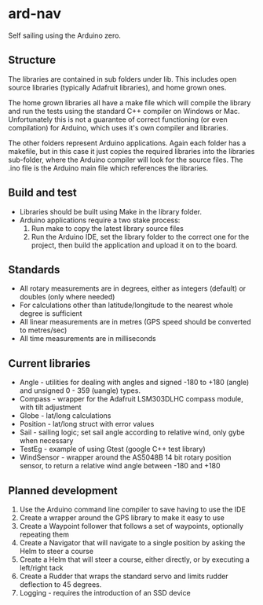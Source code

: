 # ard-nav
Self sailing using the Arduino zero.

## Structure
The libraries are contained in sub folders under lib.  This includes open source libraries (typically Adafruit libraries), and home grown ones.

The home grown libraries all have a make file which will compile the library and run the tests using the standard C++ compiler on Windows or Mac.  Unfortunately this is not a guarantee of correct functioning (or even compilation) for Arduino, which uses it's own compiler and libraries.

The other folders represent Arduino applications.  Again each folder has a makefile, but in this case it just copies the required libraries into the libraries sub-folder, where the Arduino compiler will look for the source files.  The .ino file is the Arduino main file which references the libraries.

## Build and test

* Libraries should be built using Make in the library folder.
* Arduino applications require a two stake process:
  1. Run make to copy the latest library source files
  2. Run the Arduino IDE, set the library folder to the correct one for the project, then build the application and upload it on to the board.

## Standards

* All rotary measurements are in degrees, either as integers (default) or doubles (only where needed)
* For calculations other than latitude/longitude to the nearest whole degree is sufficient
* All linear measurements are in metres (GPS speed should be converted to metres/sec)
* All time measurements are in milliseconds

## Current libraries

* Angle - utilities for dealing with angles and signed -180 to +180 (angle) and unsigned 0 - 359 (uangle) types.
* Compass - wrapper for the Adafruit LSM303DLHC compass module, with tilt adjustment
* Globe - lat/long calculations  
* Position - lat/long struct with error values
* Sail - sailing logic; set sail angle according to relative wind, only gybe when necessary
* TestEg - example of using Gtest (google C++ test library)
* WindSensor - wrapper around the AS5048B 14 bit rotary position sensor, to return a relative wind angle between -180 and +180

## Planned development

1. Use the Arduino command line compiler to save having to use the IDE
2. Create a wrapper around the GPS library to make it easy to use
3. Create a Waypoint follower that follows a set of waypoints, optionally repeating them
4. Create a Navigator that will navigate to a single position by asking the Helm to steer a course
5. Create a Helm that will steer a course, either directly, or by executing a left/right tack
6. Create a Rudder that wraps the standard servo and limits rudder deflection to 45 degrees.
7. Logging - requires the introduction of an SSD device
